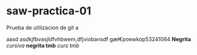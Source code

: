 # saw-practica-01
Prueba de utilizacion de git
a

aasd
asdkjfbvasjldfvhbwem,dfjviobansdf gæł€poewkop53241064
__Negrita__
*cursiva*
**negrita tmb**
_curs tmb_